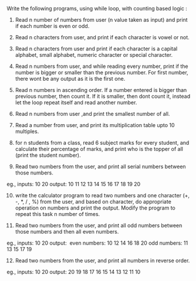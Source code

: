Write the following programs, using while loop, with counting based logic :


1) Read n number of numbers from user (n value taken as input) and print if each number is even or odd.

2) Read n characters from user, and print if each character is vowel or not.

3) Read n characters from user and print if each character is a capital alphabet, small alphabet, numeric character  or special character.

4) Read n numbers from user, and while reading every number, print if the number is bigger or smaller than the previous number. For first number, there wont be any output as it is the first one.

5) Read n numbers in ascending order. If a number entered is bigger than previous number, then count it. If it is smaller, then dont count it, instead let the loop repeat itself and read another number.

6) Read  n numbers from user ,and print the smallest number of all.

7) Read a number from user, and print its multiplication table upto 10 multiples.

8) for n students from a class, read 6 subject marks for every student, and calculate their percentage of marks, and print who is the topper of all (print the student number).

9) Read two numbers from the user, and print all serial numbers between those numbers.

eg., inputs: 10   20
output: 10 11 12 13 14 15 16 17 18 19 20

10) write the calculator program to read two numbers and one character (+, -, *, / , %) from the user, and based on character, do appropriate operation on numbers and print the output. Modify the program to repeat this task n number of times.

11) Read two numbers from the user, and print all odd numbers between those numbers and then all even numbers.

eg., inputs: 10   20
output: 
even numbers: 10 12 14 16 18 20
odd numbers: 11 13 15 17 19 

12) Read two numbers from the user, and print all numbers in reverse order.

eg., inputs: 10   20
output:
20 19 18 17 16 15 14 13 12 11 10




